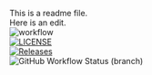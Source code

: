 This is a readme file.<br>
Here is an edit.<br>
![workflow](https://github.com/Yenod/devops/actions/workflows/main.yml/badge.svg)<br>
[![LICENSE](https://img.shields.io/github/license/Yenod/devops.svg?style=flat-square)](https://github.com/Yenod/devops/blob/master/LICENSE)<br>
[![Releases](https://img.shields.io/github/release/Yenod/devops/all.svg?style=flat-square)](https://github.com/Yenod/devops/releases)<br>
![GitHub Workflow Status (branch)](https://img.shields.io/github/actions/workflow/status/Yenod/devops/main.yml)
